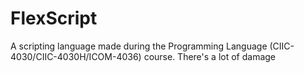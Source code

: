 # FlexScript
A scripting language made during the Programming Language (CIIC-4030/CIIC-4030H/ICOM-4036) course. There's a lot of damage
